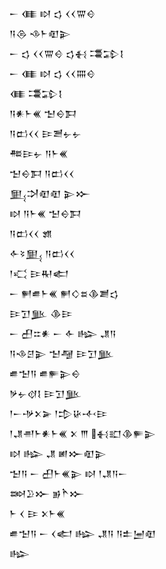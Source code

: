 <div class='block'>
<div class='line'>𒀸 𒈪 𒊭 𒌓 𒌋𒌋𒐌𒄰</div>
<div class='line'>𒀀𒁲 𒈾𒈨𒊏𒉌</div>
<div class='line'>𒀸 𒌓 𒌋𒌋𒐌𒄰 𒌓𒈬 𒃮𒁉𒋙</div>
<div class='line'>𒀸 𒈪 𒊭 𒌓 𒌋𒌋𒐍𒄰</div>
<div class='line'>𒈪 𒃮𒁉𒋙</div>
<div class='line'>𒀀𒀭𒈨𒌍 𒈠𒀪𒁕</div>
<div class='line'>𒀀𒆗𒌋𒌋 𒄿𒍪𒉡𒉡</div>
<div class='line'>𒍣𒄿𒉡 𒀀𒈨𒌍</div>
<div class='line'>𒈠𒀪𒁕 𒀀𒆗𒌋𒌋</div>
<div class='line'>𒅅𒋫𒊏𒊏 𒉌𒁍</div>
<div class='line'>𒊭 𒀀𒈨𒌍 𒈠𒀪𒁕</div>
<div class='line'>𒀀𒆗𒌋𒌋 𒂙</div>
<div class='line'>𒅆𒂟𒅅 𒀀𒆗𒌋𒌋</div>
<div class='line'>𒁹𒄣 𒄿𒊑𒅗</div>
<div class='line'>𒀸 𒂍𒌑𒈨𒌍 𒂍𒄭𒊺𒆠𒋢𒌓</div>
<div class='line'>𒄿𒋛𒆥 𒆠𒄿</div>
<div class='line'>𒀸 𒌷𒇹𒀭 𒀸 𒅆 𒈗 𒂗𒀀</div>
<div class='line'>𒀀𒈾𒆪𒉌 𒈠𒆷 𒄿𒋛𒆥</div>
<div class='line'>𒌑𒈠𒀀 𒌑𒊓𒉌𒀪</div>
<div class='line'>𒃻𒉡𒋼𒋙 𒄿𒋛𒆥</div>
<div class='line'>𒁹𒀸𒋩𒉽𒅕 𒁹𒄠𒄩𒋾𒄿</div>
<div class='line'>𒁹𒂗𒉣𒈨𒀭𒈨𒌍 𒉽 𒐈 𒈬𒊬𒆠𒊓𒉌</div>
<div class='line'>𒊭 𒈗 𒂗 𒅖𒁍𒊏𒉌</div>
<div class='line'>𒈠𒀀 𒀸 𒌷𒈨𒌍𒉌 𒊭 𒁹𒂗𒀀𒀸</div>
<div class='line'>𒇷𒊒𒁍 𒂊𒋻𒁍</div>
<div class='line'>𒈨 𒌋 𒄿 𒉽𒈨𒌍</div>
<div class='line'>𒌑𒈠𒀀 𒀸 𒌋𒅗 𒈗 𒂗𒀀 𒀀𒉺𒅁𒊏</div>
<div class='line'>𒈗</div>
</div>